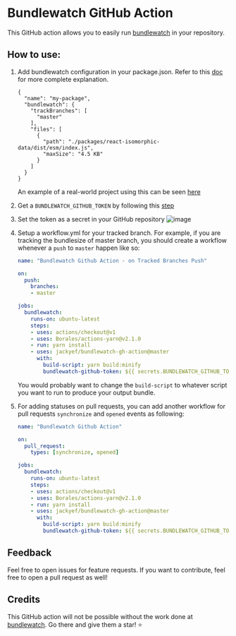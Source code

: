 # Bundlewatch GitHub Action

This GitHub action allows you to easily run [bundlewatch](https://github.com/bundlewatch/bundlewatch) in your repository.

## How to use:
1. Add bundlewatch configuration in your package.json. Refer to this [doc](https://bundlewatch.io/#/getting-started/using-a-config-file) for more complete explanation. 
    ```
    {
      "name": "my-package",
      "bundlewatch": {
        "trackBranches": [
          "master"
        ],
        "files": [
          {
            "path": "./packages/react-isomorphic-data/dist/esm/index.js",
            "maxSize": "4.5 KB"
          }
        ]
      }
    }
    ```
    An example of a real-world project using this can be seen [here](https://github.com/jackyef/react-isomorphic-data/blob/master/package.json#L67)

2. Get a `BUNDLEWATCH_GITHUB_TOKEN` by following this [step](https://github.com/bundlewatch/bundlewatch#ci-auth-variables-needed-by-bundlewatch)

3. Set the token as a secret in your GitHub repository
![image](https://user-images.githubusercontent.com/7252454/71350610-2f7ff280-25a4-11ea-9114-4d8173633e85.png)

4. Setup a workflow.yml for your tracked branch. For example, if you are tracking the bundlesize of master branch, you should create a workflow whenever a `push` to `master` happen like so:
    ```yml
    name: "Bundlewatch Github Action - on Tracked Branches Push"

    on:
      push: 
        branches:
        - master

    jobs:
      bundlewatch:
        runs-on: ubuntu-latest
        steps:
        - uses: actions/checkout@v1
        - uses: Borales/actions-yarn@v2.1.0
        - run: yarn install
        - uses: jackyef/bundlewatch-gh-action@master
          with:
            build-script: yarn build:minify
            bundlewatch-github-token: ${{ secrets.BUNDLEWATCH_GITHUB_TOKEN }}
    ```
    You would probably want to change the `build-script` to whatever script you want to run to produce your output bundle.

5. For adding statuses on pull requests, you can add another workflow for pull requests `synchronize` and `opened` events as following:
    ```yml
    name: "Bundlewatch Github Action"

    on:
      pull_request: 
        types: [synchronize, opened]

    jobs:
      bundlewatch:
        runs-on: ubuntu-latest
        steps:
        - uses: actions/checkout@v1
        - uses: Borales/actions-yarn@v2.1.0
        - run: yarn install
        - uses: jackyef/bundlewatch-gh-action@master
          with:
            build-script: yarn build:minify
            bundlewatch-github-token: ${{ secrets.BUNDLEWATCH_GITHUB_TOKEN }}
    ```

## Feedback
Feel free to open issues for feature requests. If you want to contribute, feel free to open a pull request as well!

## Credits
This GitHub action will not be possible without the work done at [bundlewatch](https://github.com/bundlewatch/bundlewatch). Go there and give them a star! :star:
